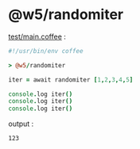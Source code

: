[‼️]: ✏️README.mdt

# @w5/randomiter

[test/main.coffee](./test/main.coffee) :

```coffee
#!/usr/bin/env coffee

> @w5/randomiter

iter = await randomiter [1,2,3,4,5]

console.log iter()
console.log iter()
console.log iter()
```

output :

```
123
```
